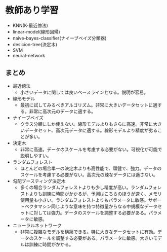 # 教師あり学習


- KNN(K-最近傍法)
- linear-model(線形回帰)
- naive-bayes-classifier(ナイーブベイズ分類器)
- desicion-tree(決定木)
- SVM
- neural-network

## まとめ

- 最近傍法
  - 小さいデータに関しては良いベースラインとなる。説明が容易。
- 線形モデル
  - 最初に試してみるべきアルゴリズム。非常に大きいデータセットに適する。非常に高次元のデータに適する。
- ナイーブベイズ
  - クラス分類にしか使えない。線形モデルよりもさらに高速。非常に大きいデータセット、高次元データに適する。線形モデルより精度が劣ることが多い。
- 決定木
  - 非常に高速。データのスケールを考慮する必要がない。可視化が可能で説明しやすい。
- ランダムフォレスト
  - ほとんどの場合単一の決定木よりも高性能で、頑健で、強力。データのスケールを考慮する必要がない。高次元の疎なデータには適さない。
- 勾配ブースティング決定木
  - 多くの場合ランダムフォレストよりも少し精度が高い。ランダムフォレストよりも訓練に時間がかかるが、予測はこちらのほうが速く、メモリ使用量も小さい。ランダムフォレストよりもパラメータに敏感。サポートベクタマシン同じような意味を持つ特徴量からなる中規模なデータセットに対しては強力。データのスケールを調整する必要がある。パラメータに敏感。
- ニューラルネットワーク
  - 非常に複雑なモデルを構築できる。特に大きなデータセットに有効。データのスケールを調整する必要がある。パラメータに敏感。大きいモデルは訓練に時間がかかる。
